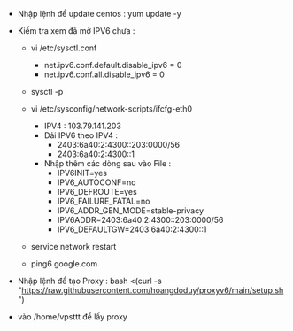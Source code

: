 - Nhập lệnh để update centos : yum update -y
- Kiếm tra xem đã mở IPV6 chưa :
  + vi /etc/sysctl.conf
    * net.ipv6.conf.default.disable_ipv6 = 0
    * net.ipv6.conf.all.disable_ipv6 = 0
  + sysctl -p
  + vi /etc/sysconfig/network-scripts/ifcfg-eth0
 
    * IPV4 : 103.79.141.203
    * Dải IPV6 theo IPV4 :
      * 2403:6a40:2:4300::203:0000/56
      * 2403:6a40:2:4300::1
    * Nhập thêm các dòng sau vào File :
  		* IPV6INIT=yes
  		* IPV6_AUTOCONF=no
  		* IPV6_DEFROUTE=yes
  		* IPV6_FAILURE_FATAL=no
  		* IPV6_ADDR_GEN_MODE=stable-privacy
  		* IPV6ADDR=2403:6a40:2:4300::203:0000/56
  		* IPV6_DEFAULTGW=2403:6a40:2:4300::1

  + service network restart
  + ping6 google.com

 - Nhập lệnh để tạo Proxy : bash <(curl -s "https://raw.githubusercontent.com/hoangdoduy/proxyv6/main/setup.sh")
 - vào /home/vpsttt để lấy proxy

